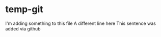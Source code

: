 # temp-git

I'm adding something to this file
A different line here
This sentence was added via github
